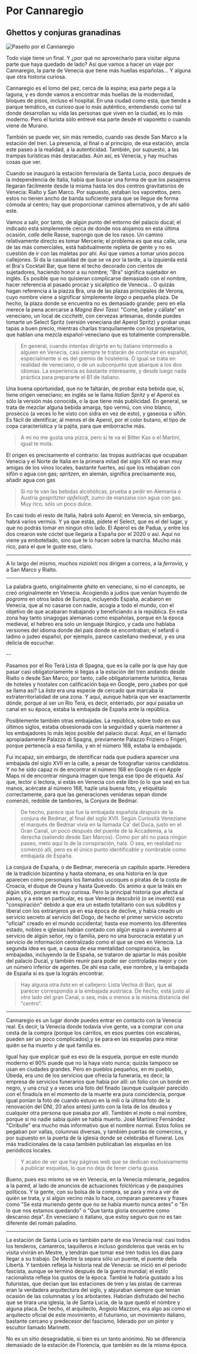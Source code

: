 # Por Cannaregio
## Ghettos y conjuras granadinas

![Paseito por el Cannaregio](img/paseo-por-venecia-4.jpeg)

Todo viaje tiene un final. Y ¿por qué no aprovecharlo para visitar
alguna parte que haya quedado de lado? Así que vamos a hacer un viaje
por Cannaregio, la parte de Venecia que tiene más huellas
españolas... Y alguna que otra historia curiosa.

Cannaregio es el lomo del pez, cerca de la espina; esa parte pega a la
laguna, y es donde vamos a encontrar más huellas de la modernidad,
bloques de pisos, incluso el hospital. En una ciudad como esta, que
tiende a parque temático, es curioso que lo más auténtico, entendiendo
como tal donde desarrollan su vida las personas que viven en la
ciudad, es lo más moderno. Pero el turista sólo entrevé esa parte
desde el vaporetto o cuando viene de Murano.

También se puede ver, sin más remedio, cuando vas desde San Marco a la
estación del tren. La presencia, al final o al principio, de esa
estación, ancla este paseo a la realidad, a la autenticidad. También,
por supuesto, a las trampas turísticas más destacadas. Aún así, es
Venecia, y hay muchas cosas que ver.

Cuando se inauguró la estación ferroviaria de Santa Lucia, poco
después de la independencia de Italia, había que buscar una forma de
que los pasajeros llegaran fácilmente desde la misma hasta los dos
centros gravitatorios de Venecia: Rialto y San Marco. Por supuesto,
estaban los vaporettos, pero estos no tienen ancho de banda suficiente
para que se llegue de forma cómoda al centro; hay que proporcionar
caminos alternativos, y de ahí salió este.

Vamos a salir, por tanto, de algún punto del entorno del palacio
ducal; el indicado está simplemente cerca de donde nos alojamos en
esta última ocasión, *calle* delle Rasse, supongo que de los rasos. Un
camino relativamente directo es tomar Mercerie; el problema es que esa
calle, una de las más comerciales, está habitualmente repleta de gente
y no es cuestión de ir con las maletas por ahí. Así que vamos a tomar
unos pocos callejones. Si da la casualidad de que se va por la tarde,
a la izquierda está el Bra's Cocktail Bar, que tiene el techo decorado
con cientos de sujetadores, haciendo honor a su nombre; "Bra"
significa sujetador en inglés. Es posible que no quisieran complicarse
demasiado con el nombre, hacer referencia al pasado procaz y
sicalíptico de Venecia... O quizás hagan referencia a la piazza Bra,
una de las plazas principales de Verona, cuyo nombre viene a
significar simplemente *largo* o pequeña plaza. De hecho, la plaza
donde se encuentra no es demasiado grande; pero en ella merece la pena
acercarse a *Magna Bevi Tassi*: "Come, bebe y cállate" en veneciano,
un local de *cicchetti*, con cervezas artesanas, donde puedes tomarte
un Select Spritz (versión veneciana del Aperol Spritz) y probar unas
tapas a buen precio, mientras charlas tranquilamente con los
propietarios, que hablan una mezcla español-veneciano que es
totalmente comprensible.

> En general, cuando intentas dirigirte en tu italiano intermedio a
> alguien en Venecia, casi siempre te tratarán de contestar en
> español, especialmente si es del gremio de hostelería. O igual se trata en
> realidad de veneciano, o de un subconjunto que abarque a los dos idiomas. La
> experiencia es bastante interesante, y desde luego nada práctica para
> prepararte el B1 de italiano.

Una buena oportunidad, que no te faltarán, de probar esta bebida que,
sí, tiene origen veneciano; en inglés se le llama *Italian Spritz* y
el Aperol es sólo la versión más conocida, o la que tiene más
publicidad. En general, se trata de mezclar alguna bebida amarga, tipo
vermú, con vino blanco, prosecco (a veces lo he visto con sidra en vez
de esto), y gaseosa o sifón. Es fácil de identificar, al menos el de
Aperol, por el color butano, el tipo de copa característica y la
pajita, para que emborrache más.

> A mi no me gusta una pizca, pero si te va el Bitter Kas o el
> Martini, igual te mola.

El origen es precisamente el contrario: las tropas austríacas que
ocupaban Venecia y el Norte de Italia en la primera mitad del siglo
XIX no eran muy amigas de los vinos locales, bastante fuertes, así que
los rebajaban con sifón o agua con gas; *spritzen*, en alemán,
significa precisamente eso, añadir agua con gas

> Si no te van las bebidas alcohólicas, prueba a pedir en Alemania o
> Austria *gespritzter apfelsaft*, zumo de manzana con agua con
> gas. Muy rico, sólo un poco dulce.

En casi todo el resto de Italia, habrá solo Aperol; en Venecia, sin
embargo, habrá varios vermús. Y ya que estás, pídete el Select, que es
el del lugar, y que no podrás tomar en ningún otro lado. El Aperol es
de Padua, y entre los dos crearon este cóctel que llegaría a España
por el 2020 o así. Aquí no viene ya embotellado, sino que te lo hacen
sobre la marcha. Mucho más rico, para el que le guste eso, claro.

---
A lo largo del mismo, muchos *nizioleti* nos dirigen a correos, a la
*ferrovia*, y a San Marco y Rialto.



---

La palabra gueto, originalmente *ghèto* en veneciano, si no el concepto, se creó
originalmente en Venecia. Acogiendo a judíos que venían huyendo de *pogroms* en
otros lados de Europa, incluyendo España, acabaron en Venecia, que al no casarse
con nadie, acogía a todo el mundo, con el objetivo de que acabaran trabajando y
beneficiando a la república. En esta zona hay tanto sinagogas alemanas como
españolas, porque en la época medieval, el hebreo era solo un lenguaje
litúrgico, y cada uno hablaba versiones del idioma donde del país donde se
encontraban; el sefardí o ladino o judeo español, por ejemplo, parece castellano
medieval, y es una delicia de escuchar.

--

Pasamos por el Rio Terà Lista di Spagna, que es la calle por la que hay que pasar
casi obligatoriamente si llegas a la estación del tren andando desde Rialto o
desde San Marco; por tanto, calle obligatoriamente turística, llenas de hoteles
y hostales con calificación baja en Google, pero ¿sabes por qué se llama así? La
*lista* era una especie de cercado que marcaba la extraterritorialidad de una
zona. Y aquí, aunque habría que ver exactamente dónde, porque al ser un Rio
Terà, es decir, enterrado, por aquí pasaba un canal en su época, estaba la
embajada de España ante la república.

Posiblemente también otras embajadas. La república, sobre todo en sus últimos
siglos, estaba obsesionada con la seguridad y quería mantener a los embajadores
lo más lejos posible del palacio ducal. Aquí, en el llamado apropiadamente
Palazzo di Spagna, previamente Palazzo Friziero o Frigeri, porque pertenecía a
esa familia, y en el número 168, estaba la embajada.

Fui incapaz, sin embargo, de identificar nada que pudiera aparecer una embajada
del siglo XVII en la calle, a pesar de fotografiar varios candidatos. Y no he
sido capaz ni de encontrar el número 168 en Google ni en Apple Maps ni de encontrar ninguna
imagen que tenga ese tipo de etiqueta. Así que, lector o lectora, si estás en
Venecia con este libro (o lo que sea) en tus manos, acércate al número 168,
hazle una buena foto, y etiquétalo correctamente, para que las generaciones
venideras sepan donde comenzó, redoble de tambores, la Conjura de Bedmar.

> De hecho, parece que fue la embajada española *después* de la conjura de
> Bedmar, al final del siglo XVII. Según Curiosità Veneziane el marqués de
> Bedmar vivía en la llamada Ca' del Duca, justo en el Gran Canal, un poco
> después del puente de la Accademia, a la derecha (saliendo desde San
> Marcos). Como por ahí no pasa ningún paseo, meto aquí lo de la conspiración,
> hala. O sea, en realidad no comenzó allí, pero es el único punto identificable
> y nombrable como embajada de España.

La conjura de España, o de Bedmar, merecería un capítulo aparte. Heredera de la
tradición bizantina y hasta otomana, es una historia en la que aparecen como
personajes los llamados uscoques o piratas de la costa de Croacia, el duque de
Osuna y hasta Quevedo. Os animo a que la leáis en algún sitio, porque es muy
curiosa. Pero la principal historia que afecta al paseo, y a este en particular,
es que Venecia descubrió (o se inventó) esa "conspiración" debido a que era un
estado totalitario con sus súbditos y liberal con los extranjeros ya en esa
época de declive, y había creado un servicio secreto al servicio del Dogo, de
hecho el primer servicio secreto "oficial" creado en el mundo occidental; hasta
ese momento los diferentes estado, nobles e iglesias habían contado con algún
espía o aventurero al servicio de algún señor, rey o familia, pero no una
burocracia estatal y un servicio de
información centralizado como el que se creó en Venecia. La segunda idea es que,
a causa de esa mentalidad conspiranoica, las embajadas, incluyendo la de España,
se trataron de apartar lo más posible del palacio Ducal, y también reunir para
poder ser controladas mejor y con un número inferior de agentes. De ahí esa
calle, ese nombre, y la embajada de España si es que la lográis encontrar.

> Hay alguna otra *lista* en el callejero: Lista Vechia di Bari, que al parecer
> correspondía a la embajada austríaca. De hecho, está justo al otro lado del
> gran Canal, o sea, más o menos a la misma distancia del "centro".

---

Cannaregio es un lugar donde puedes entrar en contacto con la Venecia real. Es
decir, la Venecia donde todavía vive gente, va a comprar con una cesta de la
compra (porque los carritos, en esos puentes con escaleras, pueden ser un poco
complicados),y se para en las esquelas para mirar quién se ha muerto y de qué
familia es.

Igual hay que explicar qué es eso de la esquela, porque en este mundo moderno el
90% puede que no la haya visto nunca; quizás tampoco se usan en ciudades
grandes. Pero en pueblos pequeños, en mi pueblo, Úbeda, era uno de los servicios
que ofrecía la funeraria, es decir, la empresa de servicios funerarios que
había por allí: un folio con un borde en negro, y una cruz y a veces una foto del finado (aunque
cualquier parecido con el finado/a en el momento de la muerte era pura
coincidencia, porque igual ponían la foto de cuando estuvo en la mili o la
última foto de la renovación del DNI, 20 años antes) junto con la lista de los
deudos y cualquier otra persona que pasaba por allí. También el mote o mal
nombre, porque si no nadie sabía quién se había muerto. José Martínez Fernández
"Ciribulle" era mucho más informativo que el nombre normal. Estos folios se
pegaban por vallas, columnas diversas, y también puertas de comercios, y por
supuesto en la puerta de la iglesia donde se celebraba el funeral. Los más
tradicionales de la casa también publicaban las esquelas en los periódicos
locales.

> Y acabo de ver que hay páginas web que se dedican exclusivamente a publicar
> esquelas, lo que no deja de tener cierta guasa.

Bueno, pues eso mismo se ve en Venecia, en la Venecia milenaria, pegados a la
pared, al lado de anuncios de actuaciones folclóricas y de pasquines
políticos. Y la gente, con su bolsa de la compra, se para y mira a ver de quién
se trata, y si algún vecino más lo hace, comparan pareceres y frases como "Se
está muriendo gente que no se había muerto nunca antes" o "En lo que nos estamos
quedando" o "Que tanta gloria encuentre como descanso deja". En veneciano o
italiano, que estoy seguro que no es tan diferente del román paladino.


---

La estación de Santa Lucia es también parte de esa Venecia real: casi todos los tenderos, camareros, taquilleros e incluso gondoleros que verás en tu visita vivirán en Mestre, y tendrán que tomar ese tren todos los días para llegar a su trabajo. De Mestre la separa sólo un puente, el puente della Libertà. Y también refleja la historia real de Venecia: se inició en el periodo fascista, aunque se terminó después de la guerra mundial; el estilo racionalista refleja los gustos de la época. Tambié le habría gustado a los futuristas, que decían que las estaciones de tren y las pistas de carreras eran la verdadera arquitectura del siglo, y abjuraban siempre que tenían ocasión de las columnatas y los arbotantes. Habrían disfrutado del hecho que se tirara una iglesia, la de Santa Lucia, de la que quedó el nombre y alguna placa. De hecho, el arquitecto, Angiolo Mazzoni, era algo así como el arquitecto oficial de este movimiento, el futurismo, un movimiento italiano, bastante cercano y predecesor del fascismo, liderado por un pintor y escultor llamado Marinetti.

No es un sitio desagradable, si bien es un tanto anónimo. No se diferencia demasiado de la estación de Florencia, que también es de la misma época. 
